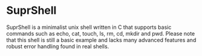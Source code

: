 # SuprShell

S u p r S h e l l  is a minimalist unix shell written in C that supports basic commands such as echo, cat, touch, ls, rm, cd, mkdir and pwd.
Please note that this shell is still a basic example and lacks many advanced features and robust error handling found in real shells.
 
